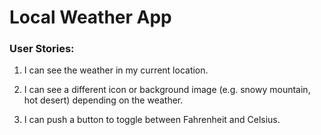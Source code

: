 # Local Weather App
[]()

### User Stories:

1.  I can see the weather in my current location.

2.  I can see a different icon or background image (e.g. snowy mountain, hot desert) depending on the weather.

3. I can push a button to toggle between Fahrenheit and Celsius.
